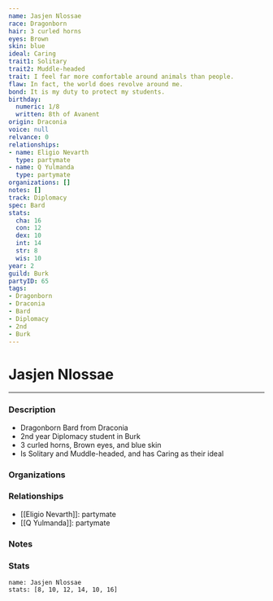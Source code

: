 ```yaml
---
name: Jasjen Nlossae
race: Dragonborn
hair: 3 curled horns
eyes: Brown
skin: blue
ideal: Caring
trait1: Solitary
trait2: Muddle-headed
trait: I feel far more comfortable around animals than people.
flaw: In fact, the world does revolve around me.
bond: It is my duty to protect my students.
birthday:
  numeric: 1/8
  written: 8th of Avanent
origin: Draconia
voice: null
relvance: 0
relationships:
- name: Eligio Nevarth
  type: partymate
- name: Q Yulmanda
  type: partymate
organizations: []
notes: []
track: Diplomacy
spec: Bard
stats:
  cha: 16
  con: 12
  dex: 10
  int: 14
  str: 8
  wis: 10
year: 2
guild: Burk
partyID: 65
tags:
- Dragonborn
- Draconia
- Bard
- Diplomacy
- 2nd
- Burk
---
```

# Jasjen Nlossae
---
### Description
- Dragonborn Bard from Draconia
- 2nd year Diplomacy student in Burk
- 3 curled horns, Brown eyes, and blue skin
- Is Solitary and Muddle-headed, and has Caring as their ideal

### Organizations

### Relationships
- [[Eligio Nevarth]]: partymate
- [[Q Yulmanda]]: partymate

### Notes

### Stats
```statblock
name: Jasjen Nlossae
stats: [8, 10, 12, 14, 10, 16]
```